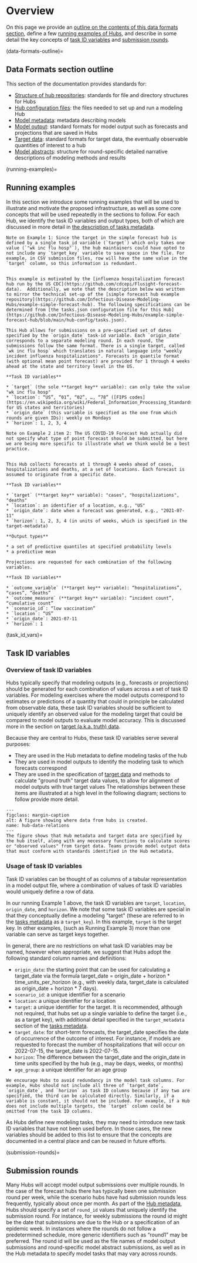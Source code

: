 # Overview

On this page we provide an [outline on the contents of this data formats section](data-formats-outline), define a few [running examples of Hubs](running-examples), and describe in some detail the key concepts of [task ID variables](task_id_vars) and [submission rounds](submission-rounds).

(data-formats-outline)=
## Data Formats section outline
This section of the documentation provides standards for:

* [Structure of hub repositories](hub-structure): standards for file and directory structures for Hubs
* [Hub configuration files](hub-metadata): the files needed to set up and run a modeling Hub
* [Model metadata](model-metadata): metadata describing models
* [Model output](model-output): standard formats for model output such as forecasts and projections that are saved in Hubs
* [Target data](target-data): standard formats for target data, the eventually observable quantities of interest to a hub
* [Model abstracts](model-abstracts): structure for round-specific detailed narrative descriptions of modeling methods and results

(running-examples)=
## Running examples
In this section we introduce some running examples that will be used to illustrate and motivate the proposed infrastructure, as well as some core concepts that will be used repeatedly in the sections to follow. For each Hub, we identify the task ID variables and output types, both of which are discussed in more detail in [the description of tasks metadata](tasks-metadata).


```{margin}
Note on Example 1: Since the target in the simple forecast hub is defined by a single task_id variable (`target`) which only takes one value (`"wk inc flu hosp"`), the hub maintainers could have opted to not include any `target_key` variable to save space in the file. For example, in CSV submission files, row will have the same value in the `target` column, so this information is redundant.
```

```{admonition} Example 1: A simple forecast hub

This example is motivated by the [influenza hospitalization forecast hub run by the US CDC](https://github.com/cdcepi/Flusight-forecast-data).  Additionally, we note that the description below was written to mirror the technical set-up of the [simple forecast hub example repository](https://github.com/Infectious-Disease-Modeling-Hubs/example-simple-forecast-hub). The following specifications can be determined from [the tasks.json configuration file for this Hub](https://github.com/Infectious-Disease-Modeling-Hubs/example-simple-forecast-hub/blob/main/hub-config/tasks.json). 

This Hub allows for submissions on a pre-specified set of dates specified by the `origin_date` task-id variable. Each `origin_date` corresponds to a separate modeling round. In each round, the submissions follow the same format. There is a single target, called `wk inc flu hosp` which translates in natural language into "weekly incident influenza hospitalizations". Forecasts in quantile format (with optional mean point forecast) are provided for 1 through 4 weeks ahead at the state and territory level in the US. 

**Task ID variables**

* `target` (the sole **target key** variable): can only take the value "wk inc flu hosp" 
* `location`: “US”, “01”, “02”, …, “78” ([FIPS codes](https://en.wikipedia.org/wiki/Federal_Information_Processing_Standards) for US states and territories)
* `origin_date` (this variable is specified as the one from which rounds are given IDs): weekly on Mondays
* `horizon`: 1, 2, 3, 4
```


```{margin}
Note on Example 2 item 2: The US COVID-19 Forecast Hub actually did not specify what type of point forecast should be submitted, but here we are being more specific to illustrate what we think would be a best practice.
```

```{admonition} Example 2: COVID-19 forecasts, adapted from the [US COVID-19 Forecast Hub](https://covid19forecasthub.org/)

This Hub collects forecasts at 1 through 4 weeks ahead of cases, hospitalizations and deaths, at a set of locations. Each forecast is assumed to originate from a specific date.

**Task ID variables**

* `target` (**target key** variable): "cases", "hospitalizations", "deaths"
* `location`: an identifier of a location, e.g., "US"
* `origin_date`: date when a forecast was generated, e.g., "2021-07-11"
* `horizon`: 1, 2, 3, 4 (in units of weeks, which is specified in the target-metadata)

**Output types**

* a set of predictive quantiles at specified probability levels
* a predictive mean

```


```{admonition} Example 3: [US COVID-19 Scenario Modeling Hub](https://covid19scenariomodelinghub.org/)
Projections are requested for each combination of the following variables.

**Task ID variables**

* `outcome_variable` (**target key** variable): “hospitalizations”, “cases”, “deaths”
* `outcome_measure` (**target key** variable): “incident count”, “cumulative count”
* `scenario_id`: “low vaccination”
* `location`: “US”
* `origin_date`: 2021-07-11
* `horizon`: 1
```

(task_id_vars)=
## Task ID variables

### Overview of task ID variables
Hubs typically specify that modeling outputs (e.g., forecasts or projections) should be generated for each combination of values across a set of task ID variables. For modeling exercises where the model outputs correspond to estimates or predictions of a quantity that could in principle be calculated from observable data, these task ID variables should be sufficient to uniquely identify an observed value for the modeling target that could be compared to model outputs to evaluate model accuracy. This is discussed more in the section on [target (a.k.a. truth) data](target-data).

Because they are central to Hubs, these task ID variables serve several purposes:
* They are used in the Hub metadata to define modeling tasks of the hub
* They are used in model outputs to identify the modeling task to which forecasts correspond
* They are used in the specification of [target data](target-data) and methods to calculate "ground truth" target data values, to allow for alignment of model outputs with true target values
The relationships between these items are illustrated at a high level in the following diagram; sections to follow provide more detail.

```{figure} img/hub-data-relations.jpeg
---
figclass: margin-caption
alt: A figure showing where data from hubs is created.
name: hub-data-relations
---
The figure shows that Hub metadata and target data are specified by the hub itself, along with any necessary functions to calculate scores or "observed values" from target data. Teams provide model output data that must conform with standards identified in the Hub metadata. 
```

### Usage of task ID variables

Task ID variables can be thought of as columns of a tabular representation in a model output file, where a combination of values of task ID variables would uniquely define a row of data. 

In our running Example 1 above, the task ID variables are `target`, `location`, `origin_date`, and `horizon`. We note that some task ID variables are special in that they conceptually define a modeling "target" (these are referred to in the [tasks metadata](tasks-metadata) as a `target_key`). In this example, `target` is the target key. In other examples, (such as Running Example 3) more than one variable can serve as target keys together.

In general, there are no restrictions on what task ID variables may be named, however when appropriate, we suggest that Hubs adopt the following standard column names and definitions:

* `origin_date`: the starting point that can be used for calculating a target_date via the formula target_date = origin_date + horizon * time_units_per_horizon (e.g., with weekly data, target_date is calculated as origin_date + horizon * 7 days).
* `scenario_id`: a unique identifier for a scenario
* `location`: a unique identifier for a location
* `target`: a unique identifier for the target. It is recommended, although not required, that hubs set up a single variable to define the target (i.e., as a target key), with additional detail specified in the `target_metadata` section of the [tasks metadata](tasks-metadata).
* `target_date`: for short-term forecasts, the target_date specifies the date of occurrence of the outcome of interest. For instance, if models are requested to forecast the number of hospitalizations that will occur on 2022-07-15, the target_date is 2022-07-15.
* `horizon`: The difference between the target_date and the origin_date in time units specified by the hub (e.g., may be days, weeks, or months)
* `age_group`: a unique identifier for an age group

```{note}
We encourage Hubs to avoid redundancy in the model task columns. For example, Hubs should not include all three of `target_date`, `origin_date`, and `horizon` as task ID columns because if any two are specified, the third can be calculated directly. Similarly, if a variable is constant, it should not be included. For example, if a Hub does not include multiple targets, the `target` column could be omitted from the task ID columns.
```

As Hubs define new modeling tasks, they may need to introduce new task ID variables that have not been used before. In those cases, the new variables should be added to this list to ensure that the concepts are documented in a central place and can be reused in future efforts.

(submission-rounds)=
## Submission rounds
Many Hubs will accept model output submissions over multiple rounds. In the case of the forecast hubs there has typically been one submission round per week, while the scenario hubs have had submission rounds less frequently, typically about once per month. As part of the [Hub metadata](hub-metadata), Hubs should specify a set of `round_id` values that uniquely identify the submission round. For instance, for weekly submissions the round id might be the date that submissions are due to the Hub or a specification of an epidemic week. In instances where the rounds do not follow a predetermined schedule, more generic identifiers such as “round1” may be preferred. The round id will be used as the file names of model output submissions and round-specific model abstract submissions, as well as in the Hub metadata to specify model tasks that may vary across rounds.
